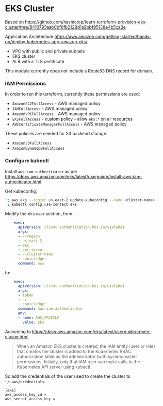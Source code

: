 # EKS Cluster

Based on <https://github.com/hashicorp/learn-terraform-provision-eks-cluster/tree/8410795aab0bf6fb2128d1a9bbf95138e4b5ca3e>

Application Architecture <https://aws.amazon.com/getting-started/hands-on/deploy-kubernetes-app-amazon-eks/>

- VPC with public and private subnets
- EKS cluster
- ALB with a TLS certificate

This module currently does not include a Route53 DNS record for domain.

### IAM Permissions

In order to run this terraform, currently these permissions are used:

- `AmazonEC2FullAccess` - AWS managed policy
- `IAMFullAccess` - AWS managed policy
- `AmazonVPCFullAccess` - AWS managed policy
- `EKSFullAccess` - custom policy - allow `eks:*` on all resources
- `AWSCertificateManagerFullAccess` - AWS managed policy

These policies are needed for S3 backend storage

- `AmazonS3FullAccess`
- `AmazonDynamoDBFullAccess`

### Configure kubectl

Install `aws-iam-authenticator` as per https://docs.aws.amazon.com/eks/latest/userguide/install-aws-iam-authenticator.html.

Get kubeconfig:

```sh
:; aws eks --region us-east-2 update-kubeconfig --name <cluster-name> --alias eks
:; kubectl config use-context eks
```

Modify the eks `user` section, from:

```yml
    exec:
      apiVersion: client.authentication.k8s.io/v1alpha1
      args:
      - --region
      - us-east-2
      - eks
      - get-token
      - --cluster-name
      - sonicledger
      command: aws
```

to:

```yml
    exec:
      apiVersion: client.authentication.k8s.io/v1alpha1
      args:
      - token
      - -i
      - sonicledger
      command: aws-iam-authenticator
      env:
      - name: AWS_PROFILE
        value: eks
```

According to <https://docs.aws.amazon.com/eks/latest/userguide/create-cluster.html>

> When an Amazon EKS cluster is created, the IAM entity (user or role) that creates the cluster is added to the Kubernetes RBAC authorization table as the administrator (with system:master permissions. Initially, only that IAM user can make calls to the Kubernetes API server using kubectl.

So add the credentials of the user used to create the cluster to `~/.aws/credentials`:

```
[eks]
aws_access_key_id =
aws_secret_access_key =
```

